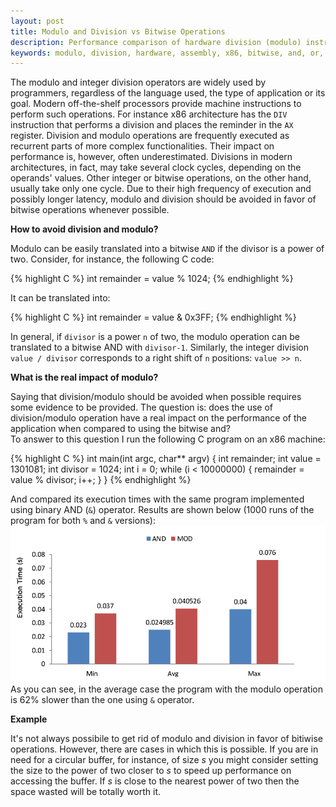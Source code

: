 ```yaml
---
layout: post
title: Modulo and Division vs Bitwise Operations
description: Performance comparison of hardware division (modulo) instructions and bitwise operations
keywords: modulo, division, hardware, assembly, x86, bitwise, and, or, xor
---
```


The modulo and integer division operators are widely used by 
programmers, regardless of the language used, 
the type of application or its goal. 
Modern off-the-shelf processors provide 
machine instructions to perform such operations. 
For instance x86 architecture has the `DIV` 
instruction that performs a division and places the reminder in the `AX` register. 
Division and modulo operations are frequently executed as 
recurrent parts of more complex functionalities. 
Their impact on performance is, however, often underestimated. 
Divisions in modern architectures, in fact, 
may take several clock cycles, depending on the operands' values. 
Other integer or bitwise operations, on the other hand, usually 
take only one cycle.
Due to their high frequency of execution and possibly longer latency, 
modulo and division should be avoided in favor of bitwise 
operations whenever possible.

**How to avoid division and modulo?**

Modulo can be easily translated into a bitwise `AND` if 
the divisor is a power of two. Consider, for instance, 
the following C code:

{% highlight C %}
int remainder = value % 1024;
{% endhighlight %}

It can be translated into:

{% highlight C %}
int remainder = value & 0x3FF;
{% endhighlight %}

In general, if `divisor` is a power 
`n` of two, the modulo operation can be translated to 
a bitwise AND with `divisor-1`. Similarly, 
the integer division `value / divisor` corresponds to 
a right shift of `n` positions: `value >> n`.

**What is the real impact of modulo?**

Saying that division/modulo should be avoided when possible 
requires some evidence to be provided. 
The question is: does the use of division/modulo 
operation have a real impact on the 
performance of the application when compared to 
using the bitwise and?  
To answer to this question I run the following C program on an x86 machine:

{% highlight C %}
int main(int argc, char** argv) {
  int remainder;
  int value = 1301081;
  int divisor = 1024;
  int i = 0;
  while (i < 10000000) {
    remainder = value % divisor;
    i++;
  }
}
{% endhighlight %}

And compared its execution times with the same program 
implemented using binary AND (`&`) operator.
Results are shown below (1000 runs of the program 
for both `%` and `&` versions):
![Comparison of modulo and bitwise AND](/public/images/MODvsANDresults.png "Comparison of modulo and bitwise AND")
As you can see, in the average case the program with 
the modulo operation is 62% slower than the one 
using `&` operator.

**Example**

It's not always possibile to get rid of modulo and division in favor of 
bitiwise operations. However, there are cases in which this 
is possible. If you are in need for a circular buffer, for 
instance, of size _s_ you might consider setting the 
size to the power of two closer to _s_ to speed up performance 
on accessing the buffer. 
If _s_ is close to the nearest power of two 
then the space wasted will be totally worth it.
